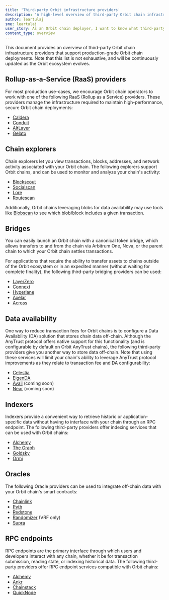 ```yaml
---
title: 'Third-party Orbit infrastructure providers'
description: 'A high-level overview of third-party Orbit chain infrastructure providers for production-grade chains.'
author: leartulaj
sme: leartulaj
user_story: As an Orbit chain deployer, I want to know what third-party infrastructure options are available that will help me deploy and maintain a production-grade Orbit chain.
content_type: overview
---
```


This document provides an overview of third-party Orbit chain infrastructure providers that support production-grade Orbit chain deployments. Note that this list is not exhaustive, and will be continuously updated as the Orbit ecosystem evolves.

## Rollup-as-a-Service (RaaS) providers

For most production use-cases, we encourage Orbit chain operators to work with one of the following RaaS (Rollup as a Service) providers. These providers manage the infrastructure required to maintain high-performance, secure Orbit chain deployments:

- [Caldera](https://www.caldera.xyz/)
- [Conduit](https://conduit.xyz/)
- [AltLayer](https://altlayer.io/)
- [Gelato](https://www.gelato.network/)

## Chain explorers

Chain explorers let you view transactions, blocks, addresses, and network activity associated with your Orbit chain. The following explorers support Orbit chains, and can be used to monitor and analyze your chain's activity:

- [Blockscout](https://www.blockscout.com/)
- [Socialscan](https://socialscan.io/)
- [Lore](https://www.lorescan.com/)
- [Routescan](https://routescan.io/)

Additionally, Orbit chains leveraging blobs for data availability may use tools like [Blobscan](https://blobscan.com/) to see which blob/block includes a given transaction.


## Bridges

You can easily launch an Orbit chain with a canonical token bridge, which allows transfers to and from the chain via <a data-quicklook-from="arbitrum-one">Arbitrum One</a>, <a data-quicklook-from="arbitrum-nova">Nova</a>, or the parent chain to which your Orbit chain settles transactions.

For applications that require the ability to transfer assets to chains outside of the Orbit ecosystem or in an expedited manner (without waiting for complete finality), the following third-party bridging providers can be used:

- [LayerZero](https://layerzero.network/)
- [Connext](https://www.connext.network/)
- [Hyperlane](https://www.hyperlane.xyz/)
- [Axelar](https://axelar.network/)
- [Across](https://across.to/)

## Data availability

One way to reduce transaction fees for Orbit chains is to configure a Data Availability (DA) solution that stores chain data off-chain. Although the AnyTrust protocol offers native support for this functionality (and is configurable by default on Orbit AnyTrust chains), the following third-party providers give you another way to store data off-chain. Note that using these services will limit your chain's ability to leverage AnyTrust protocol improvements as they relate to transaction fee and DA configurability:

- [Celestia](https://celestia.org/)
- [EigenDA](https://www.eigenlayer.xyz/)
- [Avail](https://www.availproject.org/) (coming soon)
- [Near](https://near.org/data-availability) (coming soon)

## Indexers

Indexers provide a convenient way to retrieve historic or application-specific data without having to interface with your chain through an RPC endpoint. The following third-party providers offer indexing services that can be used with Orbit chains:

- [Alchemy](https://www.alchemy.com/)
- [The Graph](https://thegraph.com/)
- [Goldsky](https://goldsky.com/)
- [Ormi](https://www.ormilabs.xyz/)

## Oracles

The following Oracle providers can be used to integrate off-chain data with your Orbit chain's smart contracts:

- [Chainlink](https://chain.link/)
- [Pyth](https://pyth.network/)
- [Redstone](https://redstone.finance/)
- [Randomizer](http://Randomizer.ai) (VRF only)
- [Supra](https://supra.com/)

## RPC endpoints

RPC endpoints are the primary interface through which users and developers interact with any chain, whether it be for transaction submission, reading state, or indexing historical data. The following third-party providers offer RPC endpoint services compatible with Orbit chains:

- [Alchemy](https://www.alchemy.com/)
- [Ankr](https://www.ankr.com/)
- [Chainstack](https://chainstack.com/)
- [QuickNode](https://www.quicknode.com/)